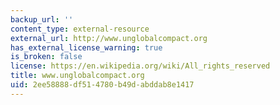 ```yaml
---
backup_url: ''
content_type: external-resource
external_url: http://www.unglobalcompact.org
has_external_license_warning: true
is_broken: false
license: https://en.wikipedia.org/wiki/All_rights_reserved
title: www.unglobalcompact.org
uid: 2ee58888-df51-4780-b49d-abddab8e1417
---
```

